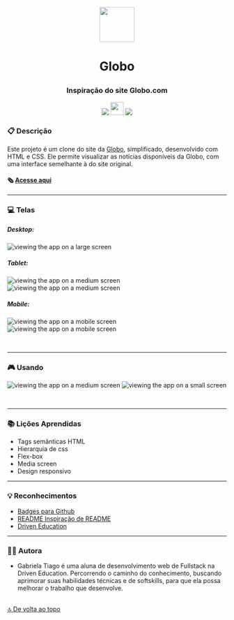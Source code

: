 <p align="center">
    <img src="src/assets/images/globocom.png" height="80px"/>
</p>

# <p align = "center">Globo</p>

### <p align = "center">Inspiração do site Globo.com </p>

<p align = "center">
   <img src="https://img.shields.io/badge/HTML5-E34F26?style=for-the-badge&logo=html5&logoColor=white" heigth="30px"/>
   <img src="https://img.shields.io/badge/CSS3-1572B6?style=for-the-badge&logo=css3&logoColor=white" height="30px"/>
   <img src="https://img.shields.io/badge/prettier-1A2C34?style=for-the-badge&logo=prettier&logoColor=F7BA3E" heigth="30px"/>
</p>

### :clipboard: Descrição

Este projeto é um clone do site da [Globo](https://www.globo.com), simplificado, desenvolvido com HTML e CSS. Ele permite visualizar as notícias disponíveis da Globo, com uma interface semelhante à do site original.

#### 🗞️ [Acesse aqui](https://gabrielatiago.github.io/Globo/)

---

### :computer: Telas

##### Desktop:

<img src="src/assets/screen/large.png" alt="viewing the app on a large screen">

##### Tablet:

<img src="src/assets/screen/medium-1.png" alt="viewing the app on a medium screen">
<img src="src/assets/screen/medium-2.png" alt="viewing the app on a medium screen">

##### Mobile:

<img src="src/assets/screen/mobile-1.png" alt="viewing the app on a mobile screen">
<img src="src/assets/screen/mobile-2.png" alt="viewing the app on a mobile screen">

$~$

---

### 🎮 Usando

<img src="src/assets/screen/medium-screen.gif" alt="viewing the app on a medium screen">

<img src="src/assets/screen/mobile-screen.gif" alt="viewing the app on a small screen">

$~$

---

### :books: Lições Aprendidas

- Tags semânticas HTML
- Hierarquia de css
- Flex-box
- Media screen
- Design responsivo

---

### :bulb: Reconhecimentos

- [Badges para Github](https://github.com/alexandresanlim/Badges4-README.md-Profile#-database-)
- [README Inspiração de README](https://gist.github.com/luanalessa/7f98467a5ed62d00dcbde67d4556a1e4#file-readme-md)
- [Driven Education](https://www.driven.com.br)

---

### 👩‍🦱 Autora

- Gabriela Tiago é uma aluna de desenvolvimento web de Fullstack na Driven Education. Percorrendo o caminho do conhecimento, buscando aprimorar suas habilidades técnicas e de softskills, para que ela possa melhorar o trabalho que desenvolve.

<br>[🔝 De volta ao topo](#globo)<br>
